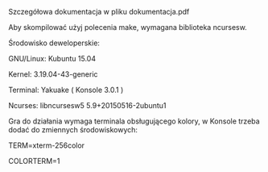Szczegółowa dokumentacja w pliku dokumentacja.pdf


Aby skompilować użyj polecenia make, wymagana biblioteka ncursesw.

Środowisko deweloperskie:

GNU/Linux: Kubuntu 15.04

Kernel: 3.19.04-43-generic

Terminal: Yakuake ( Konsole 3.0.1 )

Ncurses: libncursesw5 5.9+20150516-2ubuntu1


Gra do działania wymaga terminala obsługującego kolory, w Konsole trzeba dodać do zmiennych środowiskowych:

TERM=xterm-256color

COLORTERM=1
